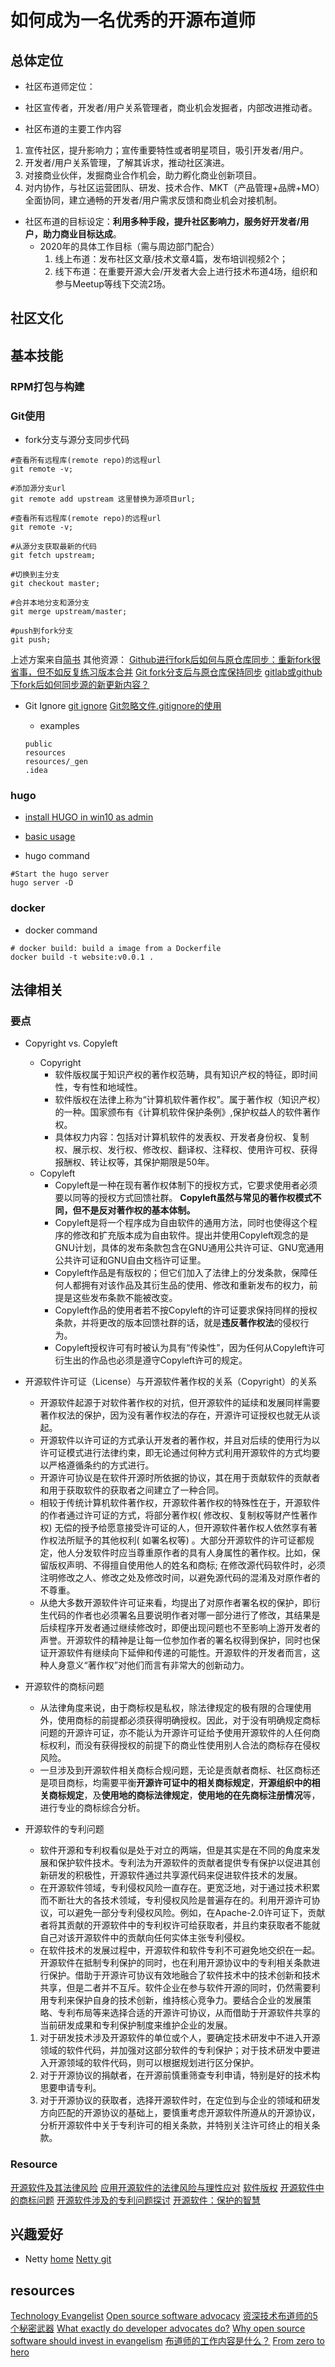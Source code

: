 # 如何成为一名优秀的开源布道师

## 总体定位
* 社区布道师定位：
 * 社区宣传者，开发者/用户关系管理者，商业机会发掘者，内部改进推动者。


* 社区布道的主要工作内容
 1. 宣传社区，提升影响力；宣传重要特性或者明星项目，吸引开发者/用户。
 2. 开发者/用户关系管理，了解其诉求，推动社区演进。
 3. 对接商业伙伴，发掘商业合作机会，助力孵化商业创新项目。
 4. 对内协作，与社区运营团队、研发、技术合作、MKT（产品管理+品牌+MO）全面协同，建立通畅的开发者/用户需求反馈和商业机会对接机制。


* 社区布道的目标设定：**利用多种手段，提升社区影响力，服务好开发者/用户，助力商业目标达成**。
	* 2020年的具体工作目标（需与周边部门配合）
		1. 线上布道：发布社区文章/技术文章4篇，发布培训视频2个；
		2. 线下布道：在重要开源大会/开发者大会上进行技术布道4场，组织和参与Meetup等线下交流2场。

## 社区文化


## 基本技能

### RPM打包与构建


### Git使用
* fork分支与源分支同步代码

```
#查看所有远程库(remote repo)的远程url
git remote -v;

#添加源分支url
git remote add upstream 这里替换为源项目url;

#查看所有远程库(remote repo)的远程url
git remote -v;

#从源分支获取最新的代码
git fetch upstream;

#切换到主分支
git checkout master;

#合并本地分支和源分支
git merge upstream/master;

#push到fork分支
git push;

```
上述方案来自[简书](http://www.jianshu.com/p/79454cf00945)
其他资源：
[Github进行fork后如何与原仓库同步：重新fork很省事，但不如反复练习版本合并](https://github.com/selfteaching/the-craft-of-selfteaching/issues/67)
[Git fork分支后与原仓库保持同步](https://blog.csdn.net/shaosunrise/article/details/88727930)
[gitlab或github下fork后如何同步源的新更新内容？](https://www.zhihu.com/question/28676261)

* Git Ignore
	[git ignore](https://github.com/onlynight/ReadmeDemo/tree/master/Readmes/GitIgnore)
	[Git忽略文件.gitignore的使用](https://www.jianshu.com/p/a09a9b40ad20)
	
	* examples
	```
	public
	resources
	resources/_gen
	.idea
	```


### hugo
* [install HUGO in win10 as admin](https://gohugo.io/getting-started/installing)
* [basic usage](https://gohugo.io/getting-started/usage/)


* hugo command

```
#Start the hugo server
hugo server -D

```

### docker

* docker command

```
# docker build: build a image from a Dockerfile
docker build -t website:v0.0.1 .

```


## 法律相关

### 要点

* Copyright vs. Copyleft
	* Copyright
		* 软件版权属于知识产权的著作权范畴，具有知识产权的特征，即时间性，专有性和地域性。
		* 软件版权在法律上称为“计算机软件著作权”。属于著作权（知识产权）的一种。国家颁布有《计算机软件保护条例》,保护权益人的软件著作权。
		* 具体权力内容：包括对计算机软件的发表权、开发者身份权、复制权、展示权、发行权、修改权、翻译权、注释权、使用许可权、获得报酬权、转让权等，其保护期限是50年。
	* Copyleft
		* Copyleft是一种在现有著作权体制下的授权方式，它要求使用者必须要以同等的授权方式回馈社群。 **Copyleft虽然与常见的著作权模式不同，但不是反对著作权的基本体制。**
		* Copyleft是将一个程序成为自由软件的通用方法，同时也使得这个程序的修改和扩充版本成为自由软件。提出并使用Copyleft观念的是GNU计划，具体的发布条款包含在GNU通用公共许可证、GNU宽通用公共许可证和GNU自由文档许可证里。
		* Copyleft作品是有版权的；但它们加入了法律上的分发条款，保障任何人都拥有对该作品及其衍生品的使用、修改和重新发布的权力，前提是这些发布条款不能被改变。
		* Copyleft作品的使用者若不按Copyleft的许可证要求保持同样的授权条款，并将更改的版本回馈社群的话，就是**违反著作权法**的侵权行为。
		* Copyleft授权许可有时被认为具有“传染性”，因为任何从Copyleft许可衍生出的作品也必须是遵守Copyleft许可的规定。

* 开源软件许可证（License）与开源软件著作权的关系（Copyright）的关系
	* 开源软件起源于对软件著作权的对抗，但开源软件的延续和发展同样需要著作权法的保护，因为没有著作权法的存在，开源许可证授权也就无从谈起。
	* 开源软件以许可证的方式承认开发者的著作权，并且对后续的使用行为以许可证模式进行法律约束，即无论通过何种方式利用开源软件的方式均要以严格遵循条约的方式进行。
	* 开源许可协议是在软件开源时所依据的协议，其在用于贡献软件的贡献者和用于获取软件的获取者之间建立了一种合同。
	* 相较于传统计算机软件著作权，开源软件著作权的特殊性在于，开源软件的作者通过许可证的方式，将部分著作权( 修改权、复制权等财产性著作权) 无偿的授予给愿意接受许可证的人，但开源软件著作权人依然享有著作权法所赋予的其他权利( 如署名权等) 。大部分开源软件的许可证都规定，他人分发软件时应当尊重原作者的具有人身属性的著作权。比如，保留版权声明、不得擅自使用他人的姓名和商标; 在修改源代码软件时，必须注明修改之人、修改之处及修改时间，以避免源代码的混淆及对原作者的不尊重。
	* 从绝大多数开源软件许可证来看，均提出了对原作者署名权的保护，即衍生代码的作者也必须署名且要说明作者对哪一部分进行了修改，其结果是后续程序开发者通过继续修改时，即便出现问题也不至影响上游开发者的声誉。开源软件的精神是让每一位参加作者的署名权得到保护，同时也保证开源软件有继续向下延伸和传递的可能性。开源软件的开发者而言，这种人身意义“著作权”对他们而言有非常大的创新动力。


* 开源软件的商标问题
	* 从法律角度来说，由于商标权是私权，除法律规定的极有限的合理使用外，使用商标的前提都必须获得明确授权。因此，对于没有明确规定商标问题的开源许可证，亦不能认为开源许可证给予使用开源软件的人任何商标权利，而没有获得授权的前提下的商业性使用别人合法的商标存在侵权风险。
	* 一旦涉及到开源软件相关商标合规问题，无论是贡献者商标、社区商标还是项目商标，均需要平衡**开源许可证中的相关商标规定**，**开源组织中的相关商标规定**，及**使用地的商标法律规定**，**使用地的在先商标注册情况**等，进行专业的商标综合分析。

* 开源软件的专利问题
	* 软件开源和专利权看似是处于对立的两端，但是其实是在不同的角度来发展和保护软件技术。专利法为开源软件的贡献者提供专有保护以促进其创新研发的积极性，开源软件通过共享源代码来促进软件技术的发展。
	* 在开源软件领域，专利侵权风险一直存在。更宽泛地，对于通过技术积累而不断壮大的各技术领域，专利侵权风险是普遍存在的。利用开源许可协议，可以避免一部分专利侵权风险。例如，在Apache-2.0许可证下，贡献者将其贡献的开源软件中的专利权许可给获取者，并且约束获取者不能就自己对该开源软件中的贡献向任何实体主张专利侵权。
	* 在软件技术的发展过程中，开源软件和软件专利不可避免地交织在一起。开源软件在抵制专利保护的同时，也在利用开源协议中的专利相关条款进行保护。借助于开源许可协议有效地融合了软件技术中的技术创新和技术共享，但是二者并不互斥。软件企业在参与软件开源的同时，仍然需要利用专利来保护自身的技术创新，维持核心竞争力。要结合企业的发展策略、专利布局等来选择合适的开源许可协议，从而借助于开源软件共享的当前研发成果和专利保护制度来维护企业的发展。
	1. 对于研发技术涉及开源软件的单位或个人，要确定技术研发中不进入开源领域的软件代码，并加强对这部分软件的专利保护；对于技术研发中要进入开源领域的软件代码，则可以根据规划进行区分保护。
	2. 对于开源协议的捐献者，在开源前慎重筛查专利申请，特别是好的技术构思要申请专利。
	3. 对于开源协议的获取者，选择开源软件时，在定位到与企业的领域和研发方向匹配的开源协议的基础上，要慎重考虑开源软件所遵从的开源协议，分析开源软件中关于专利许可的相关条款，并特别关注许可终止的相关条款。



### Resource
[开源软件及其法律风险](https://zhuanlan.zhihu.com/p/91071379)
[应用开源软件的法律风险与理性应对](https://www.zhihedongfang.com/8919.html)
[软件版权](https://baike.baidu.com/item/%E8%BD%AF%E4%BB%B6%E7%89%88%E6%9D%83)
[开源软件中的商标问题](https://cloud.tencent.com/developer/article/1563078)
[开源软件涉及的专利问题探讨](http://news.zhichanli.cn/article/8087.html)
[开源软件：保护的智慧](https://www.lexology.com/library/detail.aspx?g=24c6f397-64c0-4a88-832b-8936a75b59d6)

## 兴趣爱好
* Netty
[home](https://netty.io/)
[Netty git](https://github.com/netty)


## resources
[Technology Evangelist](https://en.wikipedia.org/wiki/Technology_evangelist)
[Open source software advocacy](https://en.wikipedia.org/wiki/Open-source_software_advocacy)
[资深技术布道师的5个秘密武器](http://lerry903.com/post/492.html)
[What exactly do developer advocates do?](https://www.keyvalues.com/blog/what-exactly-do-developer-advocates-do)
[Why open source software should invest in evangelism](https://hackernoon.com/why-open-source-software-should-invest-in-evangelism-67120a838887)
[布道师的工作内容是什么？](https://www.zhihu.com/question/19576202)
[From zero to hero](https://hackernoon.com/from-zero-to-hero-how-i-became-a-professional-developer-in-a-year-26114ebc9724)
